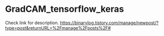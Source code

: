 # GradCAM_tensorflow_keras

Check link for description.
https://binarylog.tistory.com/manage/newpost/?type=post&returnURL=%2Fmanage%2Fposts%2F#

